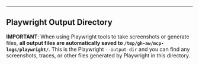 
---

## Playwright Output Directory

**IMPORTANT**: When using Playwright tools to take screenshots or generate files, **all output files are automatically saved to `/tmp/gh-aw/mcp-logs/playwright/`**. This is the Playwright `--output-dir` and you can find any screenshots, traces, or other files generated by Playwright in this directory.
